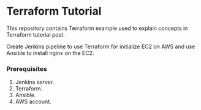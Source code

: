 # Terraform Tutorial

This repository contains Terraform example used to explain concepts in Terraform tutorial post.

Create Jenkins pipeline to use Terraform for initialize EC2 on AWS and use Ansible to install nginx on the EC2.

### Prerequisites
1. Jenkins server.
2. Terraform.
3. Ansible.
4. AWS account.

